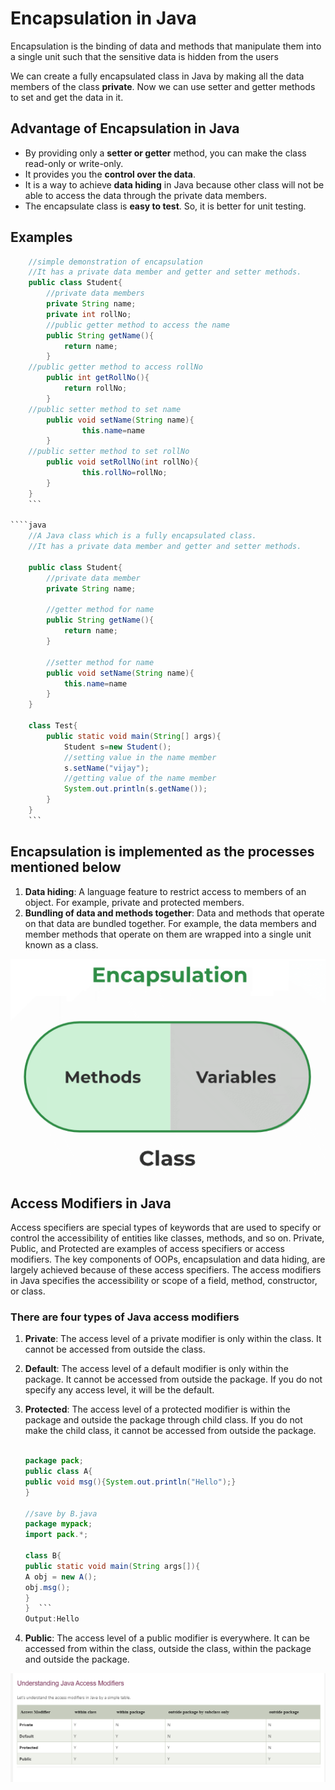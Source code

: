 # Encapsulation in Java

Encapsulation is the binding of data and methods that manipulate them into a single unit such that the sensitive data is hidden from the users

We can create a fully encapsulated class in Java by making all the data members of the class **private**. Now we can use setter and getter methods to set and get the data in it.

## Advantage of Encapsulation in Java

- By providing only a **setter or getter** method, you can make the class read-only or write-only.
- It provides you the **control over the data**.
- It is a way to achieve **data hiding** in Java because other class will not be able to access the data through the private data members.
- The encapsulate class is **easy to test**. So, it is better for unit testing.

## Examples

`````java
    //simple demonstration of encapsulation
    //It has a private data member and getter and setter methods.
    public class Student{
        //private data members
        private String name;
        private int rollNo;
        //public getter method to access the name
        public String getName(){
            return name;
        }
    //public getter method to access rollNo
        public int getRollNo(){
            return rollNo;
        }
    //public setter method to set name
        public void setName(String name){
                this.name=name
        }
    //public setter method to set rollNo
        public void setRollNo(int rollNo){
                this.rollNo=rollNo;
        }
    }
    ```

````java
    //A Java class which is a fully encapsulated class.
    //It has a private data member and getter and setter methods.

    public class Student{
        //private data member
        private String name;

        //getter method for name
        public String getName(){
            return name;
        }

        //setter method for name
        public void setName(String name){
            this.name=name
        }
    }

    class Test{
        public static void main(String[] args){
            Student s=new Student();
            //setting value in the name member
            s.setName("vijay");
            //getting value of the name member
            System.out.println(s.getName());
        }
    }
    ```
`````

## Encapsulation is implemented as the processes mentioned below

1. **Data hiding**: A language feature to restrict access to members of an object. For example, private and protected members.
2. **Bundling of data and methods together**: Data and methods that operate on that data are bundled together. For example, the data members and member methods that operate on them are wrapped into a single unit known as a class.

![alt text](./assets/encapsulation.png)

## Access Modifiers in Java

Access specifiers are special types of keywords that are used to specify or control the accessibility of entities like classes, methods, and so on. Private, Public, and Protected are examples of access specifiers or access modifiers.
The key components of OOPs, encapsulation and data hiding, are largely achieved because of these access specifiers.
The access modifiers in Java specifies the accessibility or scope of a field, method, constructor, or class.

### There are four types of Java access modifiers

1. **Private**: The access level of a private modifier is only within the class. It cannot be accessed from outside the class.

2. **Default**: The access level of a default modifier is only within the package. It cannot be accessed from outside the package. If you do not specify any access level, it will be the default.

3. **Protected**: The access level of a protected modifier is within the package and outside the package through child class. If you do not make the child class, it cannot be accessed from outside the package.

   ````java

   package pack;
   public class A{
   public void msg(){System.out.println("Hello");}
   }

   //save by B.java
   package mypack;
   import pack.*;

   class B{
   public static void main(String args[]){
   A obj = new A();
   obj.msg();
   }
   }  ```
   Output:Hello

   ````

4. **Public**: The access level of a public modifier is everywhere. It can be accessed from within the class, outside the class, within the package and outside the package.

![alt text](<./assets/Screenshot (82).png>)
